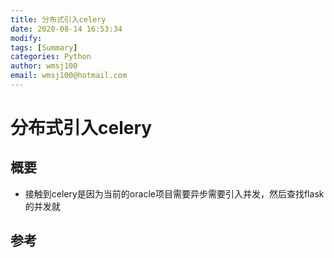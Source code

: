 ```yaml
---
title: 分布式引入celery
date: 2020-08-14 16:53:34
modify: 
tags: [Summary]
categories: Python
author: wmsj100
email: wmsj100@hotmail.com
---
```


# 分布式引入celery

## 概要

- 接触到celery是因为当前的oracle项目需要异步需要引入并发，然后查找flask的并发就

## 参考

